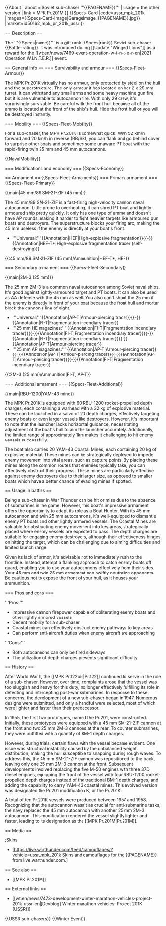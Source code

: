 {{About
| about = Soviet sub-chaser '''{{PAGENAME}}'''
| usage = the other version
| link = MPK Pr.201M
}}
{{Specs-Card
|code=ussr_mpk_201k
|images={{Specs-Card-Image|GarageImage_{{PAGENAME}}.jpg}}
|market=id50162_mpk_pr_201k_ussr
}}

== Description ==
<!-- ''In the first part of the description, cover the history of the ship's creation and military application. In the second part, tell the reader about using this ship in the game. Add a screenshot: if a beginner player has a hard time remembering vehicles by name, a picture will help them identify the ship in question.'' -->
The '''{{Specs|name}}''' is a gift rank {{Specs|rank}} Soviet sub-chaser {{Battle-rating}}. It was introduced during [[Update "Winged Lions"]] as a reward for the [[wt:en/news/7469-event-operation-w-i-n-t-e-r-en|2021 Operation W.I.N.T.E.R.]] event.

== General info ==
=== Survivability and armour ===
{{Specs-Fleet-Armour}}
<!-- ''Talk about the vehicle's armour. Note the most well-defended and most vulnerable zones, e.g. the ammo magazine. Evaluate the composition of components and assemblies responsible for movement and manoeuvrability. Evaluate the survivability of the primary and secondary armaments separately. Don't forget to mention the size of the crew, which plays an important role in fleet mechanics. Save tips on preserving survivability for the "Usage in battles" section. If necessary, use a graphical template to show the most well-protected or most vulnerable points in the armour.'' -->
The MPK Pr.201K virtually has no armour, only protected by steel on the hull and the superstructure. The only armour it has located on her 2 x 25 mm turret. It can withstand any small arms and some heavy machine gun fire, but it is are vulnerable to autocannon fire. With only 29 crew, it's surprisingly survivable. Be careful with the front hull because all of the ammo is located at the front of the ship's hull. Hide the front hull or you will be destroyed instantly.

=== Mobility ===
{{Specs-Fleet-Mobility}}
<!-- ''Write about the ship's mobility. Evaluate its power and manoeuvrability, rudder rerouting speed, stopping speed at full tilt, with its maximum forward and reverse speed.'' -->
For a sub-chaser, the MPK Pr.201K is somewhat quick. With 52 km/h forward and 20 km/h in reverse (RB/SB), you can flank and go behind cover to surprise other boats and sometimes some unaware PT boat with the rapid-firing twin 25 mm and 45 mm autocannons.

{{NavalMobility}}

=== Modifications and economy ===
{{Specs-Economy}}

== Armament ==
{{Specs-Fleet-Armaments}}
=== Primary armament ===
{{Specs-Fleet-Primary}}
<!-- ''Provide information about the characteristics of the primary armament. Evaluate their efficacy in battle based on their reload speed, ballistics and the capacity of their shells. Add a link to the main article about the weapon: <code><nowiki>{{main|Weapon name (calibre)}}</nowiki></code>. Broadly describe the ammunition available for the primary armament, and provide recommendations on how to use it and which ammunition to choose.'' -->
{{main|45 mm/89 SM-21-ZIF (45 mm)}}

The 45 mm/89 SM-21-ZIF is a fast-firing high-velocity cannon naval autocannon. Little prone to overheating, it can shred PT boat and lightly-armoured ship pretty quickly. It only has one type of ammo and doesn't have AP rounds, making it harder to fight heavier targets like armoured gun boats and destroyers. The superstructure blocks your firing arc, making the 45 mm useless if the enemy is directly at your boat's front.

* '''Universal:''' {{Annotation|HEF|High-explosive fragmentation}}{{-}}{{Annotation|HEF-T*|High-explosive fragmentation tracer (self-destroying)}}

{{:45 mm/89 SM-21-ZIF (45 mm)/Ammunition|HEF-T*, HEF}}

=== Secondary armament ===
{{Specs-Fleet-Secondary}}
<!-- ''Some ships are fitted with weapons of various calibres. Secondary armaments are defined as weapons chosen with the control <code>Select secondary weapon</code>. Evaluate the secondary armaments and give advice on how to use them. Describe the ammunition available for the secondary armament. Provide recommendations on how to use them and which ammunition to choose. Remember that any anti-air armament, even heavy calibre weapons, belong in the next section. If there is no secondary armament, remove this section.'' -->
{{main|2M-3 (25 mm)}}

The 25 mm 2M-3 is a common naval autocannon among Soviet naval ships. It's good against lightly-armoured target and PT boats. It can also be used as AA defense with the 45 mm as well. You also can't shoot the 25 mm if the enemy is directly in front of your boat because the front hull and mortar block the cannon's line of sight.

* '''Universal:''' {{Annotation|AP-T|Armour-piercing tracer}}{{-}}{{Annotation|FI-T|Fragmentation incendiary tracer}}
* '''25 mm HE magazines:''' {{Annotation|FI-T|Fragmentation incendiary tracer}}{{-}}{{Annotation|FI-T|Fragmentation incendiary tracer}}{{-}}{{Annotation|FI-T|Fragmentation incendiary tracer}}{{-}}{{Annotation|AP-T|Armour-piercing tracer}}
* '''25 mm AP magazines:''' {{Annotation|AP-T|Armour-piercing tracer}}{{-}}{{Annotation|AP-T|Armour-piercing tracer}}{{-}}{{Annotation|AP-T|Armour-piercing tracer}}{{-}}{{Annotation|FI-T|Fragmentation incendiary tracer}}

{{:2M-3 (25 mm)/Ammunition|FI-T, AP-T}}

=== Additional armament ===
{{Specs-Fleet-Additional}}
<!-- ''Describe the available additional armaments of the ship: depth charges, mines, torpedoes. Talk about their positions, available ammunition and launch features such as dead zones of torpedoes. If there is no additional armament, remove this section.'' -->
{{main|RBU-1200|YAM-43 mine}}

The MPK Pr.201K is equipped with 60 RBU-1200 rocket-propelled depth charges, each containing a warhead with a 32 kg of explosive material. These can be launched in a salvo of 20 depth charges, effectively targeting enemy boats or even larger vessels like destroyers. However, it's important to note that the launcher lacks horizontal guidance, necessitating adjustment of the boat's hull to aim the launcher accurately. Additionally, the limited range of approximately 1km makes it challenging to hit enemy vessels successfully.

The boat also carries 20 YAM-43 Coastal Mines, each containing 20 kg of explosive material. These mines can be strategically deployed to impede enemy movement into vital areas, such as capture points. By placing these mines along the common routes that enemies typically take, you can effectively obstruct their progress. These mines are particularly effective against enemy destroyers due to their larger size, as opposed to smaller boats which have a better chance of evading mines if spotted.

== Usage in battles ==
<!-- ''Describe the technique of using this ship, the characteristics of her use in a team and tips on strategy. Abstain from writing an entire guide – don't try to provide a single point of view, but give the reader food for thought. Talk about the most dangerous opponents for this vehicle and provide recommendations on fighting them. If necessary, note the specifics of playing with this vehicle in various modes (AB, RB, SB).'' -->

Being a sub-chaser in War Thunder can be hit or miss due to the absence of submarines in the game. However, this boat's impressive armament offers the opportunity to adapt its role as a Boat Hunter. With its 45 mm autocannon and twin 25 mm autocannons, it's well-equipped to dismantle enemy PT boats and other lightly armored vessels. The Coastal Mines are valuable for obstructing enemy movement into key areas, strategically placed where enemy vessels are expected to pass. The depth charges are suitable for engaging enemy destroyers, although their effectiveness hinges on hitting the target, which can be challenging due to aiming difficulties and limited launch range.

Given its lack of armor, it's advisable not to immediately rush to the frontline. Instead, attempt a flanking approach to catch enemy boats off guard, enabling you to use your autocannons effectively from their sides. Your 45 mm and twin 25 mm armament can swiftly neutralize opponents. Be cautious not to expose the front of your hull, as it houses your ammunition.

=== Pros and cons ===
<!-- ''Summarise and briefly evaluate the vehicle in terms of its characteristics and combat effectiveness. Mark its pros and cons in the bulleted list. Try not to use more than 6 points for each of the characteristics. Avoid using categorical definitions such as "bad", "good" and the like - use substitutions with softer forms such as "inadequate" and "effective".'' -->
'''Pros:'''

* Impressive cannon firepower capable of obliterating enemy boats and other lightly armored vessels
* Decent mobility for a sub-chaser
* Coastal mines can effectively obstruct enemy pathways to key areas
* Can perform anti-aircraft duties when enemy aircraft are approaching 

'''Cons:'''

* Both autocannons can only be fired sideways
* The utilization of depth charges presents significant difficulty

== History ==
<!-- ''Describe the history of the creation and combat usage of the ship in more detail than in the introduction. If the historical reference turns out to be too long, take it to a separate article, taking a link to the article about the ship and adding a block "/History" (example: <nowiki>https://wiki.warthunder.com/(Ship-name)/History</nowiki>) and add a link to it here using the <code>main</code> template. Be sure to reference text and sources by using <code><nowiki><ref></ref></nowiki></code>, as well as adding them at the end of the article with <code><nowiki><references /></nowiki></code>. This section may also include the ship's dev blog entry (if applicable) and the in-game encyclopedia description (under <code><nowiki>=== In-game description ===</nowiki></code>, also if applicable).'' -->

After World War II, the [[MPK Pr.122bis|Pr.122]] continued to serve in the role of a sub-chaser. However, over time, complaints arose that the vessel was too sluggish and heavy for this duty, no longer effectively fulfilling its role in detecting and intercepting post-war submarines. In response to these concerns, the development of a new sub-chaser began in 1947. Numerous designs were submitted, and only a handful were selected, most of which were lighter and faster than their predecessor.

In 1955, the first two prototypes, named the Pr.201, were constructed. Initially, these prototypes were equipped with a 45 mm SM-21-ZIF cannon at the front and two 25 mm 2M-3 cannons at the rear. To counter submarines, they were outfitted with a quantity of BM-1 depth charges.

However, during trials, certain flaws with the vessel became evident. One issue was structural instability caused by the unbalanced weight distribution, making the hull susceptible to snapping during rough waves. To address this, the 45 mm SM-21-ZIF cannon was repositioned to the back, leaving only one 25 mm 2M-3 cannon at the front. Subsequent developments involved replacing the five M-50 engines with three 37D diesel engines, equipping the front of the vessel with four RBU-1200 rocket-propelled depth charges instead of the traditional BM-1 depth charges, and adding the capability to carry YAM-43 coastal mines. This evolved version was designated the Pr.201 modification K, or the Pr.201K.

A total of ten Pr.201K vessels were produced between 1957 and 1958. Recognizing that the autocannon wasn't as crucial for anti-submarine tasks, the navy replaced the 45 mm autocannon with another 25 mm 2M-3 autocannon. This modification rendered the vessel slightly lighter and faster, leading to its designation as the [[MPK Pr.201M|Pr.201M]].

== Media ==
<!-- ''Excellent additions to the article would be video guides, screenshots from the game, and photos.'' -->

;Skins

* [https://live.warthunder.com/feed/camouflages/?vehicle=ussr_mpk_201k Skins and camouflages for the {{PAGENAME}} from live.warthunder.com.]

== See also ==
<!-- ''Links to articles on the War Thunder Wiki that you think will be useful for the reader, for example:''
* ''reference to the series of the ship;''
* ''links to approximate analogues of other nations and research trees.'' -->

* [[MPK Pr.201M]]

== External links ==
<!-- ''Paste links to sources and external resources, such as:''
* ''topic on the official game forum;''
* ''other literature.'' -->

* [[wt:en/news/7473-development-winter-marathon-vehicles-project-201k-ussr-en|[Devblog] Winter marathon vehicles: Project 201K (USSR)]]

{{USSR sub-chasers}}
{{Winter Event}}